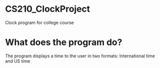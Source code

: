 # CS210_ClockProject
Clock program for college course

# What does the program do?
The program displays a time to the user in two formats: International time and US time
